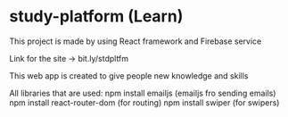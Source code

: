 # study-platform (Learn)
This project is made by using React framework and Firebase service

Link for the site -> bit.ly/stdpltfm

This web app is created to give people new knowledge and skills

All libraries that are used:
npm install emailjs (emailjs fro sending emails)
npm install react-router-dom (for routing)
npm install swiper (for swipers)

